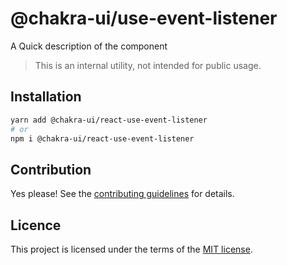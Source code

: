 # @chakra-ui/use-event-listener

A Quick description of the component

> This is an internal utility, not intended for public usage.

## Installation

```sh
yarn add @chakra-ui/react-use-event-listener
# or
npm i @chakra-ui/react-use-event-listener
```

## Contribution

Yes please! See the
[contributing guidelines](https://github.com/chakra-ui/chakra-ui/blob/master/CONTRIBUTING.md)
for details.

## Licence

This project is licensed under the terms of the
[MIT license](https://github.com/chakra-ui/chakra-ui/blob/master/LICENSE).

